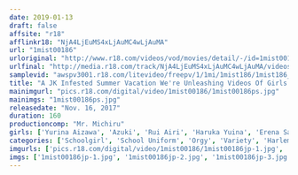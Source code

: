 ```yaml
---
date: 2019-01-13
draft: false
affsite: "r18"
afflinkr18: "NjA4LjEuMS4xLjAuMC4wLjAuMA"
url: "1mist00186"
urloriginal: "http://www.r18.com/videos/vod/movies/detail/-/id=1mist00186"
urlfinal: "http://media.r18.com/track/NjA4LjEuMS4xLjAuMC4wLjAuMA/videos/vod/movies/detail/-/id=1mist00186"
samplevid: "awspv3001.r18.com/litevideo/freepv/1/1mi/1mist186/1mist186_dmb_w.mp4"
title: "A JK Infested Summer Vacation We're Unleashing Videos Of Girls Filming Each Other In Creampie Large Orgies!"
mainimgurl: "pics.r18.com/digital/video/1mist00186/1mist00186ps.jpg"
mainimgs: "1mist00186ps.jpg"
releasedate: "Nov. 16, 2017"
duration: 160
productioncomp: "Mr. Michiru"
girls: ['Yurina Aizawa', 'Azuki', 'Rui Airi', 'Haruka Yuina', 'Erena Saejima', 'Mio Kirihara']
categories: ['Schoolgirl', 'School Uniform', 'Orgy', 'Variety', 'Harlem', 'Hi-Def']
imgurls: ['pics.r18.com/digital/video/1mist00186/1mist00186jp-1.jpg', 'pics.r18.com/digital/video/1mist00186/1mist00186jp-2.jpg', 'pics.r18.com/digital/video/1mist00186/1mist00186jp-3.jpg', 'pics.r18.com/digital/video/1mist00186/1mist00186jp-4.jpg', 'pics.r18.com/digital/video/1mist00186/1mist00186jp-5.jpg', 'pics.r18.com/digital/video/1mist00186/1mist00186jp-6.jpg', 'pics.r18.com/digital/video/1mist00186/1mist00186jp-7.jpg', 'pics.r18.com/digital/video/1mist00186/1mist00186jp-8.jpg', 'pics.r18.com/digital/video/1mist00186/1mist00186jp-9.jpg', 'pics.r18.com/digital/video/1mist00186/1mist00186jp-10.jpg', 'pics.r18.com/digital/video/1mist00186/1mist00186jp-11.jpg', 'pics.r18.com/digital/video/1mist00186/1mist00186jp-12.jpg', 'pics.r18.com/digital/video/1mist00186/1mist00186jp-13.jpg', 'pics.r18.com/digital/video/1mist00186/1mist00186jp-14.jpg', 'pics.r18.com/digital/video/1mist00186/1mist00186jp-15.jpg', 'pics.r18.com/digital/video/1mist00186/1mist00186jp-16.jpg', 'pics.r18.com/digital/video/1mist00186/1mist00186jp-17.jpg', 'pics.r18.com/digital/video/1mist00186/1mist00186jp-18.jpg', 'pics.r18.com/digital/video/1mist00186/1mist00186jp-19.jpg', 'pics.r18.com/digital/video/1mist00186/1mist00186jp-20.jpg']
imgs: ['1mist00186jp-1.jpg', '1mist00186jp-2.jpg', '1mist00186jp-3.jpg', '1mist00186jp-4.jpg', '1mist00186jp-5.jpg', '1mist00186jp-6.jpg', '1mist00186jp-7.jpg', '1mist00186jp-8.jpg', '1mist00186jp-9.jpg', '1mist00186jp-10.jpg', '1mist00186jp-11.jpg', '1mist00186jp-12.jpg', '1mist00186jp-13.jpg', '1mist00186jp-14.jpg', '1mist00186jp-15.jpg', '1mist00186jp-16.jpg', '1mist00186jp-17.jpg', '1mist00186jp-18.jpg', '1mist00186jp-19.jpg', '1mist00186jp-20.jpg']
---
```

